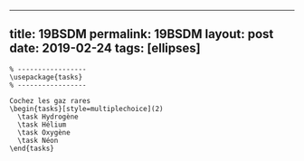 ---
 title: 19BSDM
 permalink: 19BSDM
 layout: post
 date: 2019-02-24
 tags: [ellipses]
 ---

```latex% Dans le préambule
% -----------------
\usepackage{tasks}
% -----------------

Cochez les gaz rares
\begin{tasks}[style=multiplechoice](2)
  \task Hydrogène
  \task Hélium
  \task Oxygène
  \task Néon
\end{tasks}
```